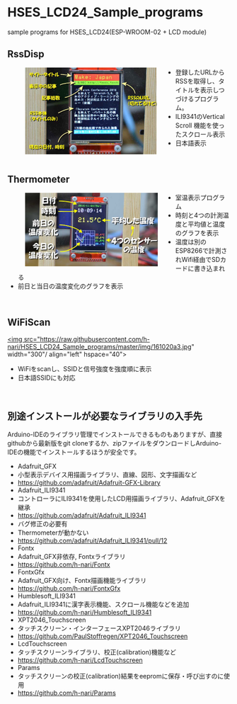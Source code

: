 # HSES_LCD24_Sample_programs

sample programs for HSES_LCD24(ESP-WROOM-02 + LCD module)

## RssDisp


<a href="https://github.com/h-nari/HSES_LCD24_Sample_programs/blob/master/img/161107a6m.jpg?raw=true"><img src="https://github.com/h-nari/HSES_LCD24_Sample_programs/blob/master/img/161107a6m.jpg?raw=true" align="left" hspace="40" width="300"/></a>

* 登録したURLからRSSを取得し、タイトルを表示しつづけるプログラム。
* ILI9341のVertical Scroll 機能を使ったスクロール表示
* 日本語表示

<br clear="left"/>

## Thermometer

<a href="https://github.com/h-nari/HSES_LCD24_Sample_programs/blob/master/img/161124a1i.jpg?raw=true"><img src="https://github.com/h-nari/HSES_LCD24_Sample_programs/blob/master/img/161124a1i.jpg?raw=true" width="300" align="left" hspace="40"/></a>

* 室温表示プログラム
* 時刻と4つの計測温度と平均値と温度のグラフを表示
* 温度は別のESP8266で計測されWifi経由でSDカードに書き込まれる
* 前日と当日の温度変化のグラフを表示

<br clear="left"/>

## WiFiScan

<a href="https://raw.githubusercontent.com/h-nari/HSES_LCD24_Sample_programs/master/img/161020a3.jpg"><img src="https://raw.githubusercontent.com/h-nari/HSES_LCD24_Sample_programs/master/img/161020a3.jpg" width="300"/ align="left" hspace="40"></a>

* WiFiをscanし、SSIDと信号強度を強度順に表示
* 日本語SSIDにも対応

<br clear="left"/>

## 別途インストールが必要なライブラリの入手先

Arduino-IDEのライブラリ管理でインストールできるものもありますが、直接githubから最新版をgit cloneするか、zipファイルをダウンロードしArduino-IDEの機能でインストールするほうが安全です。

* Adafruit_GFX
 * 小型表示デバイス用描画ライブラリ、直線、図形、文字描画など
 * https://github.com/adafruit/Adafruit-GFX-Library
* Adafruit_ILI9341
 * コントローラにILI9341を使用したLCD用描画ライブラリ、Adafruit_GFXを継承
 * https://github.com/adafruit/Adafruit_ILI9341
 * バグ修正の必要有
  * Thermometerが動かない
  * https://github.com/adafruit/Adafruit_ILI9341/pull/12
* Fontx
 * Adafruit_GFX非依存, Fontxライブラリ
 * https://github.com/h-nari/Fontx
* FontxGfx
 * Adafruit_GFX向け、Fontx描画機能ライブラリ
 * https://github.com/h-nari/FontxGfx
* Humblesoft_ILI9341
 * Adafruit_ILI9341に漢字表示機能、スクロール機能などを追加
 * https://github.com/h-nari/Humblesoft_ILI9341
* XPT2046_Touchscreen
 * タッチスクリーン・インターフェースXPT2046ライブラリ
 * https://github.com/PaulStoffregen/XPT2046_Touchscreen
* LcdTouchscreen
 * タッチスクリーンライブラリ、校正(calibration)機能など
 * https://github.com/h-nari/LcdTouchscreen
* Params
 * タッチスクリーンの校正(calibration)結果をeepromに保存・呼び出すのに使用
 * https://github.com/h-nari/Params
